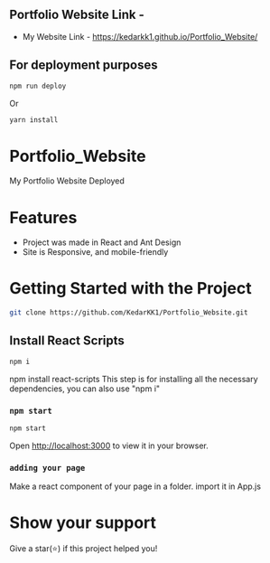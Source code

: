 ## Portfolio Website Link -

- My Website Link -
https://kedarkk1.github.io/Portfolio_Website/

## For deployment purposes
``` sh
npm run deploy
```
Or 

```sh
yarn install
```
# Portfolio_Website
My Portfolio Website Deployed 

# Features
- Project was made in React and Ant Design
- Site is Responsive, and mobile-friendly

# Getting Started with the Project
``` sh
git clone https://github.com/KedarKK1/Portfolio_Website.git
``` 
## Install React Scripts

``` sh
npm i
```
npm install react-scripts
This step is for installing all the necessary dependencies, you can also use "npm i"

### `npm start`
``` sh
npm start
```
Open [http://localhost:3000](http://localhost:3000) to view it in your browser.

### `adding your page`
Make a react component of your page in a folder.
import it in App.js

# Show your support
Give a star(⭐️) if this project helped you!
<!-- <br/>
Make sure to credit me in the Footer, if you do end up using it! -->

